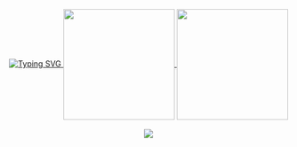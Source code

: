 <div align="center">
  <a href="https://git.io/typing-svg">
    <img src="https://readme-typing-svg.demolab.com?font=Jetbrains+Mono&weight=600&size=54&duration=4000&pause=1000&color=06B6D4&center=true&vCenter=true&random=false&width=1000&height=100&lines=%2F%2F+muhammadoka.dev;%2F.*%5C.(go%7Cpy%7Cts)%24%2F" alt="Typing SVG" />
  </a>
  <a href="https://github.com/anuraghazra/github-readme-stats">
    <img height=200 align="center" src="https://github-readme-stats.vercel.app/api/top-langs?username=kawijayaa&hide=html,c%2B%2B,javascript,dart&size_weight=0.5&count_weight=0.5&langs_count=6&hide_progress=true&hide_border=true&bg_color=161616&text_color=f2f4f8&title_color=06b6d4" />
  </a>
  <a href="https://github.com/anuraghazra/github-readme-stats">
    <img height=200 align="center" src="https://github-readme-stats.vercel.app/api?username=kawijayaa&hide_border=true&hide_rank=true&custom_title=GitHub%20Stats&bg_color=161616&text_color=f2f4f8&title_color=06b6d4" />
  </a>
</div>
<br />
<div align="center">
  <img src="https://komarev.com/ghpvc/?username=kawijayaa&color=06B6D4&style=for-the-badge&label=Stalkers" />
</div>
